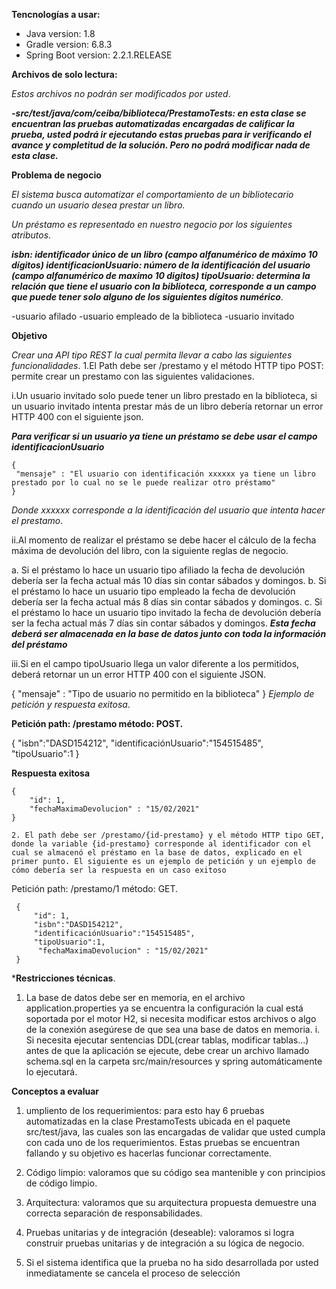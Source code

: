 **Tencnologías a usar:**

- Java version: 1.8
- Gradle version: 6.8.3
- Spring Boot version: 2.2.1.RELEASE

**Archivos de solo lectura:** 

*Estos archivos no podrán ser modificados por usted*.

***-src/test/java/com/ceiba/biblioteca/PrestamoTests: en esta clase se encuentran las pruebas automatizadas encargadas de calificar la prueba, usted podrá ir ejecutando estas pruebas para ir verificando el avance y completitud de la solución. Pero no podrá modificar nada de esta clase.***

**Problema de negocio**

*El sistema busca automatizar el comportamiento de un bibliotecario cuando un usuario desea prestar un libro.*

*Un préstamo es representado en nuestro negocio por los siguientes atributos*.

***isbn: identificador único de un libro (campo alfanumérico de máximo 10 dígitos)
identificacionUsuario: número de la identificación del usuario (campo alfanumérico de maximo 10 digitos)
tipoUsuario: determina la relación que tiene el usuario con la biblioteca, corresponde a un campo que puede tener solo alguno de los siguientes dígitos numérico***.

-usuario afilado
-usuario empleado de la biblioteca
-usuario invitado


**Objetivo**

*Crear una API tipo REST la cual permita llevar a cabo las siguientes funcionalidades*.
1.El Path debe ser /prestamo y el método HTTP tipo POST: permite crear un prestamo con las siguientes validaciones.

i.Un usuario invitado solo puede tener un libro prestado en la biblioteca, si un usuario invitado intenta prestar más de un libro debería retornar un error HTTP 400 con el siguiente json.

***Para verificar si un usuario ya tiene un préstamo se debe usar el campo identificacionUsuario***

    {
     "mensaje" : "El usuario con identificación xxxxxx ya tiene un libro prestado por lo cual no se le puede realizar otro préstamo"
    }
*Donde xxxxxx corresponde a la identificación del usuario que intenta hacer el prestamo*.

ii.Al momento de realizar el préstamo se debe hacer el cálculo de la fecha máxima de devolución del libro, con la siguiente reglas de negocio.

a. Si el préstamo lo hace un usuario tipo afiliado la fecha de devolución debería ser la fecha actual más 10 días sin contar sábados y domingos.
b. Si el préstamo lo hace un usuario tipo empleado la fecha de devolución debería ser la fecha actual más 8 días sin contar sábados y domingos.
c. Si el préstamo lo hace un usuario tipo invitado la fecha de devolución debería ser la fecha actual más 7 días sin contar sábados y domingos.
***Esta fecha deberá ser almacenada en la base de datos junto con toda la información del préstamo***

iii.Si en el campo tipoUsuario llega un valor diferente a los permitidos, deberá retornar un un error HTTP 400 con el siguiente JSON.

{
      "mensaje" : "Tipo de usuario no permitido en la biblioteca"
}
*Ejemplo de petición y respuesta exitosa*.

****Petición path: /prestamo método: POST.****

 {
     "isbn":"DASD154212",
     "identificaciónUsuario":"154515485",
     "tipoUsuario":1
 }
 
 ****Respuesta exitosa****
 
    {
        "id": 1,
        "fechaMaximaDevolucion" : "15/02/2021"
    }
    
    2. El path debe ser /prestamo/{id-prestamo} y el método HTTP tipo GET, donde la variable {id-prestamo} corresponde al identificador con el cual se almacenó el préstamo en la base de datos, explicado en el primer punto. El siguiente es un ejemplo de petición y un ejemplo de cómo debería ser la respuesta en un caso exitoso
Petición path: /prestamo/1 método: GET.

     {
         "id": 1,	
         "isbn":"DASD154212",
         "identificaciónUsuario":"154515485",
         "tipoUsuario":1,
          "fechaMaximaDevolucion" : "15/02/2021"
     }
     
     
***Restricciones técnicas**.
1. La base de datos debe ser en memoria, en el archivo application.properties ya se encuentra la configuración la cual está soportada por el motor H2, si necesita modificar estos archivos o algo de la conexión asegúrese de que sea una base de datos en memoria.
i. Si necesita ejecutar sentencias DDL(crear tablas, modificar tablas...) antes de que la aplicación se ejecute, debe crear un archivo llamado schema.sql en la carpeta src/main/resources y spring automáticamente lo ejecutará.
     
**Conceptos a evaluar**
1. umpliento de los requerimientos: para esto hay 6 pruebas automatizadas en la clase PrestamoTests ubicada en el paquete src/test/java, las cuales son las encargadas de validar que usted cumpla con cada uno de los requerimientos. Estas pruebas se encuentran fallando y su objetivo es hacerlas funcionar correctamente.
2. Código limpio: valoramos que su código sea mantenible y con principios de código limpio.
3. Arquitectura: valoramos que su arquitectura propuesta demuestre una correcta separación de responsabilidades.
     
4. Pruebas unitarias y de integración (deseable): valoramos si logra construir pruebas unitarias y de integración a su lógica de negocio.
5. Si el sistema identifica que la prueba no ha sido desarrollada por usted inmediatamente se cancela el proceso de selección
     
     
     



